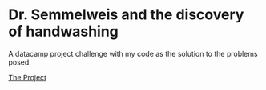 # Dr. Semmelweis and the discovery of handwashing
A datacamp project challenge with my code as the solution to the problems posed.

[The Project](../master/notebook.ipynb)
